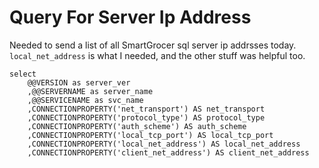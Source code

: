 # Query For Server Ip Address

Needed to send a list of all SmartGrocer sql server ip addrsses today. `local_net_address` is what I needed, and the other stuff was helpful too.

```
select 
	@@VERSION as server_ver
	,@@SERVERNAME as server_name
	,@@SERVICENAME as svc_name
	,CONNECTIONPROPERTY('net_transport') AS net_transport
	,CONNECTIONPROPERTY('protocol_type') AS protocol_type
	,CONNECTIONPROPERTY('auth_scheme') AS auth_scheme
	,CONNECTIONPROPERTY('local_tcp_port') AS local_tcp_port
	,CONNECTIONPROPERTY('local_net_address') AS local_net_address
	,CONNECTIONPROPERTY('client_net_address') AS client_net_address
```
